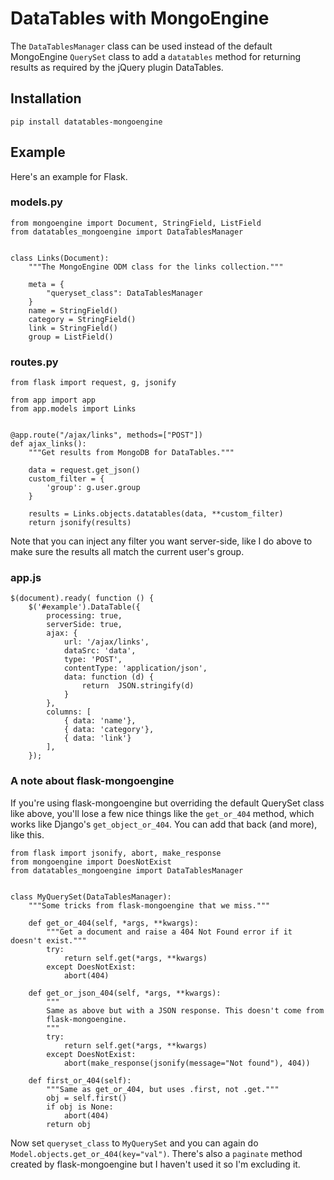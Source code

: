 # DataTables with MongoEngine

The `DataTablesManager` class can be used instead of the default MongoEngine
`QuerySet` class to add a `datatables` method for returning results as required by the
jQuery plugin DataTables.

## Installation
 
    pip install datatables-mongoengine
    

## Example

Here's an example for Flask.
    
### models.py

    from mongoengine import Document, StringField, ListField
    from datatables_mongoengine import DataTablesManager
    

    class Links(Document):
        """The MongoEngine ODM class for the links collection."""
    
        meta = {
            "queryset_class": DataTablesManager
        }
        name = StringField()
        category = StringField()
        link = StringField()
        group = ListField()


### routes.py

    from flask import request, g, jsonify
    
    from app import app
    from app.models import Links
    
    
    @app.route("/ajax/links", methods=["POST"])
    def ajax_links():
        """Get results from MongoDB for DataTables."""
        
        data = request.get_json()
        custom_filter = {
            'group': g.user.group
        }
        
        results = Links.objects.datatables(data, **custom_filter)
        return jsonify(results)

Note that you can inject any filter you want server-side, like I do above to make sure
the results all match the current user's group.


### app.js

    $(document).ready( function () {
        $('#example').DataTable({
            processing: true,
            serverSide: true,
            ajax: {
                url: '/ajax/links',
                dataSrc: 'data',
                type: 'POST',
                contentType: 'application/json',
                data: function (d) {
                    return  JSON.stringify(d)
                }
            },
            columns: [
                { data: 'name'},
                { data: 'category'},
                { data: 'link'}
            ],
        });


### A note about flask-mongoengine

If you're using flask-mongoengine but overriding the default QuerySet class like above,
you'll lose a few nice things like the `get_or_404` method, which works like Django's 
`get_object_or_404`. You can add that back (and more), like this.

    
    from flask import jsonify, abort, make_response
    from mongoengine import DoesNotExist
    from datatables_mongoengine import DataTablesManager
    

    class MyQuerySet(DataTablesManager):
        """Some tricks from flask-mongoengine that we miss."""

        def get_or_404(self, *args, **kwargs):
            """Get a document and raise a 404 Not Found error if it doesn't exist."""
            try:
                return self.get(*args, **kwargs)
            except DoesNotExist:
                abort(404)
    
        def get_or_json_404(self, *args, **kwargs):
            """
            Same as above but with a JSON response. This doesn't come from 
            flask-mongoengine.
            """
            try:
                return self.get(*args, **kwargs)
            except DoesNotExist:
                abort(make_response(jsonify(message="Not found"), 404))
    
        def first_or_404(self):
            """Same as get_or_404, but uses .first, not .get."""
            obj = self.first()
            if obj is None:
                abort(404)
            return obj
            
Now set `queryset_class` to `MyQuerySet` and you can again do 
`Model.objects.get_or_404(key="val")`.  There's also a `paginate` method created by
flask-mongoengine but I haven't used it so I'm excluding it.